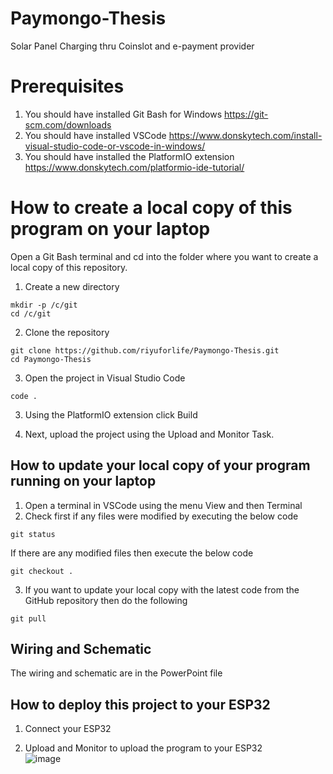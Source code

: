 # Paymongo-Thesis
Solar Panel Charging thru Coinslot and e-payment provider

# Prerequisites
1. You should have installed Git Bash for Windows
https://git-scm.com/downloads
2. You should have installed VSCode
https://www.donskytech.com/install-visual-studio-code-or-vscode-in-windows/
3. You should have installed the PlatformIO extension
https://www.donskytech.com/platformio-ide-tutorial/
  
# How to create a local copy of this program on your laptop
Open a Git Bash terminal and cd into the folder where you want to create a local copy of this repository.

1. Create a new directory
```
mkdir -p /c/git
cd /c/git
```
2. Clone the repository
```
git clone https://github.com/riyuforlife/Paymongo-Thesis.git
cd Paymongo-Thesis
```
3. Open the project in Visual Studio Code
```
code .
```
3. Using the PlatformIO extension click Build

4. Next, upload the project using the Upload and Monitor Task.

## How to update your local copy of your program running on your laptop
1.  Open a terminal in VSCode using the menu View  and then Terminal
2.  Check first if any files were modified by executing the below code
```
git status
```
If there are any modified files then execute the below code
```
git checkout .
```
3. If you want to update your local copy with the latest code from the GitHub repository then do the following
```
git pull
```

## Wiring and Schematic
The wiring and schematic are in the PowerPoint file

## How to deploy this project to your ESP32
1. Connect your ESP32

2. Upload and Monitor to upload the program to your ESP32  
![image](https://github.com/RCGBEProject2023/RCGBE/assets/69466026/9c32cbe5-763c-45a9-8050-572b0857b616)




   

   
